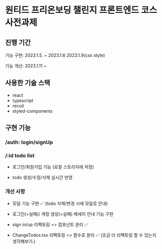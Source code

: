 # 원티드 프리온보딩 챌린지 프론트엔드 코스 사전과제

## 진행 기간

기능 구현: 2023.1.5. ~ 2023.1.6
2023.1.9(css style)

기능 개선: 2023.1.11 ~

## 사용한 기술 스택

- react
- typescript
- recoil
- styled-components

## 구현 기능

### /auth: login/signUp

### /:id todo list

- 로그인/회원가입 기능
  (로컬 스토리지에 저장)

- todo 생성/수정/삭제 실시간 반영

### 개선 사항

- 모달 기능 구현 ✅
  (todo 삭제/변경 시에 모달로 안내)

- 로그인(+실패)/ 계정 생성(+실패) 메세지 안내 기능 구현

- sign in/up 리팩토링 => 컴포넌트 분리 ✅

- ChangeTodos.tsx 리팩토링 => 함수로 분리 ✅
  (조금 더 리팩토링 할 수 있는지 생각해보기.)
